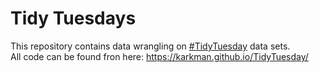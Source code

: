 # Tidy Tuesdays

This repository contains data wrangling on [#TidyTuesday](https://github.com/rfordatascience/tidytuesday) data sets.  
All code can be found fron here: https://karkman.github.io/TidyTuesday/
